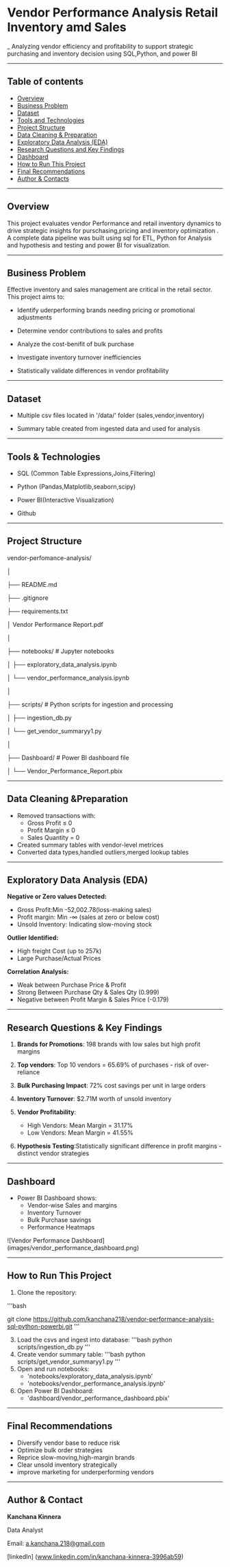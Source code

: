# Vendor Performance Analysis Retail Inventory amd Sales
_ Analyzing vendor efficiency and profitability to support strategic purchasing and inventory decision using SQL,Python, and power BI

---

## Table of contents
- <a href="#overview">Overview</a>
- <a href="#busness-problem">Business Problem</a>
- <a href="#datasets">Dataset</a>
- <a href="#tools--technologies">Tools and Technologies</a>
- <a href="#project-structure">Project Structure</a>
- <a href="#data-cleaning--preparation">Data Cleaning & Preparation</a>
- <a href="#exploratory-data-analysis-eda">Exploratory Data Analysis (EDA)</a>
- <a href="#research- questions--key-findings">Research Questions and Key Findings</a>
- <a href="#dashboard">Dashboard</a>
- <a href="#how-to-run-this-project">How to Run This Project</a>
- <a href="#final-recommendations">Final Recommendations</a>
- <a href="#author--contacts"> Author & Contacts</a>

---
<h2><a class="anchor" id="overview"></a>Overview</h2>
This project evaluates vendor Performance and retail inventory dynamics to drive strategic insights for purschasing,pricing and inventory optimization .
A complete data pipeline was built using sql for ETL,
Python for Analysis and hypothesis and testing and power BI for visualization.

---
<h2><a class="anchor" id="business-problem"></a>Business Problem</h2>

Effective inventory and sales management are critical in the retail sector. 
This project aims to:

- Identify uderperforming brands needing pricing or promotional adjustments

- Determine vendor contributions to sales and profits

- Analyze the cost-benifit of bulk purchase

- Investigate inventory turnover inefficiencies
- Statistically validate differences in vendor profitability


---
<h2><a class="anchor" id="dataset"></a>Dataset</h2>

- Multiple csv files located in '/data/' folder (sales,vendor,inventory)

- Summary table created from ingested data and used for analysis


---

<h2><a class="anchor" id ="tools--technologies"></a>Tools & Technologies</h2>

- SQL (Common Table Expressions,Joins,Filtering)

- Python (Pandas,Matplotlib,seaborn,scipy)

- Power BI(Interactive Visualization)

- Github

---
<h2><a class="anchor" id="project-structure"></a>Project Structure</h2>


vendor-perfomance-analysis/

│

├── README.md

├── .gitignore

├── requirements.txt

│ Vendor Performance Report.pdf

│

├── notebooks/ # Jupyter notebooks

│ ├── exploratory_data_analysis.ipynb

│ └── vendor_performance_analysis.ipynb

│

├── scripts/ # Python scripts for ingestion and processing

│ ├── ingestion_db.py

│ └── get_vendor_summaryy1.py

│

├── Dashboard/ # Power BI dashboard file

│ └── Vendor_Performance_Report.pbix


---
<h2><a class ="anchor" id="data-cleaning--preparation"></a> Data Cleaning &Preparation</h2>

- Removed transactions with:
  - Gross Profit ≤ 0
  - Profit Margin ≤ 0
  - Sales Quantity = 0
- Created summary tables with vendor-level metrices
- Converted data types,handled outliers,merged lookup tables

---

<h2><a class="anchor" id="exploratory-data-analysis-eda"></a>Exploratory Data Analysis (EDA)</h2>

**Negative or Zero values Detected:**
- Gross Profit:Min -52,002.78(loss-making sales)
- Profit margin: Min -∞ (sales at zero or below cost)
- Unsold Inventory: Indicating slow-moving stock

**Outlier Identified:**
- High freight Cost (up to 257k)
- Large Purchase/Actual Prices

**Correlation Analysis:**
- Weak between Purchase Price & Profit
- Strong Between Purchase Qty & Sales Qty (0.999)
- Negative between Profit Margin & Sales Price (-0.179)


---

<h2><a class ="anchor" id="research-questions--key-findings"></a> Research Questions & Key Findings</h2>

1. **Brands for Promotions**: 198 brands with low sales but high profit margins

2. **Top vendors**: Top 10 vendors = 65.69% of purchases - risk of over-reliance

3. **Bulk Purchasing Impact**: 72% cost savings per unit in large orders

4. **Inventory Turnover**: $2.71M worth of unsold inventory

5. **Vendor Profitability**:
    - High Vendors: Mean Margin = 31.17%
    - Low Vendors: Mean Margin = 41.55%
6. **Hypothesis Testing**:Statistically significant difference in profit margins - distinct vendor strategies


---

<h2><a class="anchor" id ="dashboard"></a>Dashboard</h2>

- Power BI Dashboard shows:
  - Vendor-wise Sales and margins
  - Inventory Turnover
  - Bulk Purchase savings
  - Performance Heatmaps

![Vendor Performance Dashboard] (images/vendor_performance_dashboard.png)

---

<h2><a class="anchor" id="how-to-run-this-project"<</a>How to Run This Project</h2>

1. Clone the repository:

'''bash

git clone  https://github.com/kanchana218/vendor-performance-analysis-sql-python-powerbi.git
'''

3. Load the csvs and ingest into database:
'''bash
python scripts/ingestion_db.py
'''
4. Create vendor summary table:
'''bash
python scripts/get_vendor_summaryy1.py
'''
5. Open and run notebooks:
    - 'notebooks/exploratory_data_analysis.ipynb'
    - 'notebooks/vendor_performance_analysis.ipynb'
6. Open Power BI Dashboard:
    - 'dashboard/vendor_performance_dashboard.pbix'

---
<h2><a class="anchor" id="final-recommendations"></a>Final Recommendations</h2>

- Diversify vendor base to reduce risk
- Optimize bulk order strategies
- Reprice slow-moving,high-margin brands
- Clear unsold inventory strategically 
- improve marketing for underperforming vendors

---
<h2><a class="anchor" id="author--contacts"></a>Author & Contact</h2>

**Kanchana Kinnera**

Data Analyst

Email: a.kanchana.218@gmail.com

[linkedIn] (www.linkedin.com/in/kanchana-kinnera-3996ab59)










